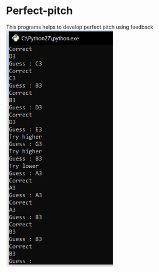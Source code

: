 # Perfect-pitch
This programs helps to develop perfect pitch using feedback
![Screenshot](https://github.com/AkilaUyanwatta/Perfect-pitch/blob/master/SS.jpg)
